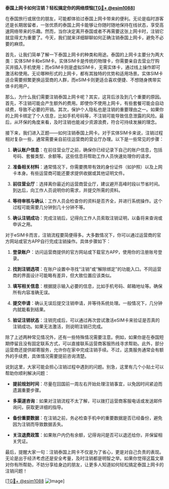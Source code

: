 **泰国上网卡如何注销？轻松搞定你的网络烦恼[[TG💪+ @esim1088](https://t.me/s/esim1088)]**

在泰国旅行或居住的朋友，可能都体验过泰国上网卡带来的便利。无论是临时游客还是长期居留者，一张优质的泰国上网卡能够让你随时随地保持在线状态，享受高速网络带来的乐趣。然而，当你决定离开泰国或者不再需要这张上网卡时，注销它就显得尤为重要了。今天，我们就来详细聊聊如何正确注销泰国上网卡，避免不必要的麻烦。

首先，让我们简单了解一下泰国上网卡的种类和用途。泰国的上网卡主要分为两大类：实体SIM卡和eSIM卡。实体SIM卡是传统的物理卡，你需要亲自去营业厅购买并插入手机使用；而eSIM卡则是虚拟SIM卡，无需实体卡，通过线上操作即可激活和使用。无论哪种形式的上网卡，都有其独特的优势和适用场景。实体SIM卡适合需要频繁更换运营商的人群，而eSIM卡则更适合喜欢便捷、不想随身携带实体卡的用户。

那么，为什么我们需要注销泰国上网卡呢？其实，这背后涉及到几个重要的原因。首先，不注销可能会产生额外的费用。即使你不使用上网卡，有些套餐可能会自动续费，导致不必要的开销。其次，保护个人隐私也是注销的重要理由之一。如果你的上网卡绑定了个人信息，比如手机号码等，不注销可能导致信息泄露的风险。最后，从环保的角度来看，及时注销也能减少资源浪费，符合可持续发展的理念。

接下来，我们进入正题——如何注销泰国上网卡。对于实体SIM卡来说，注销过程相对复杂一些，通常需要亲自前往运营商的营业厅办理。以下是一些常见的步骤：

1. **确认账户信息**：在前往营业厅之前，确保你已经记录下自己的账户信息，包括号码、套餐类型、余额等。这些信息将帮助工作人员快速处理你的请求。
   
2. **准备相关材料**：通常情况下，你需要携带有效的身份证件（如护照）以及上网卡本身。有些运营商可能还要求提供收据或其他证明文件。

3. **前往营业厅**：选择离你最近的运营商营业厅，建议避开高峰时段以节省时间。到达后，向工作人员说明你的需求，并提交所需的资料。

4. **等待审核与确认**：工作人员会检查你的资料是否齐全，并进行系统操作。这个过程可能需要几分钟到几十分钟不等。

5. **确认注销成功**：完成注销后，记得向工作人员索取注销证明，以备将来查询或申诉之用。

对于eSIM卡而言，注销流程要简便得多。大多数情况下，你可以通过运营商的官方网站或官方APP自行完成注销操作。具体步骤如下：

1. **登录账户**：访问运营商提供的官方网站或下载官方APP，使用你的注册账号登录。

2. **找到注销选项**：在账户设置中寻找“注销”或“解除绑定”的功能入口。不同运营商的界面设计可能略有差异，但大致位置应该类似。

3. **填写相关信息**：根据提示输入必要的信息，比如手机号码、邮箱地址等。确保所有内容准确无误。

4. **提交申请**：确认无误后提交注销申请，并等待系统处理。一般情况下，几分钟内就能看到结果。

5. **验证注销状态**：注销完成后，可以通过再次尝试激活eSIM卡来验证是否真的注销成功。如果无法激活，则说明注销已完成。

除了上述两种常见情况外，还有一些特殊情况需要注意。例如，如果你是在泰国短期停留且没有固定联系方式，可以直接联系运营商客服热线寻求帮助。此外，部分运营商还提供邮寄服务，允许你在家中完成注销手续。不过，这类服务通常会有额外的手续费，具体情况需要提前咨询清楚。

说到这里，大家可能会担心注销过程中遇到的问题。别急，这里有几个小贴士可以帮助你顺利解决问题：

- **提前规划时间**：尽量在回国前一周左右开始处理注销事宜，以免因时间紧迫而遗漏重要步骤。
  
- **多渠道咨询**：如果对注销流程不太了解，可以拨打运营商客服电话或发送邮件询问，获取更详细的指导。

- **备份重要数据**：在注销之前，务必检查手机中的重要数据是否已经备份，避免因为注销而导致数据丢失。

- **关注退费政策**：如果账户内仍有余额，记得询问是否可以退还给你，并保留相关凭证。

最后，提醒大家一句：注销泰国上网卡不仅是为了省心，更是对自己负责的表现。无论是出于经济考虑还是安全考量，及时注销都是明智之举。如果你觉得这篇文章对你有所帮助，不妨分享给身边的朋友，让更多人知道如何轻松搞定泰国上网卡的注销问题！

[[TG💪+ @esim1088](https://t.me/s/esim1088) ![Image](https://i.postimg.cc/4NQfJmqS/Snipaste-2025-05-13-00-14-12.png)]
